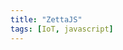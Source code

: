 ```yaml
---
title: "ZettaJS"
tags: [IoT, javascript]
---
```


<!--

	:: TODOS
	:: Falar do trabalho de SD que fiz
	:: Colocar link para o documento no Drive
	:: Link para os slides no slideshare, ou algo assim
	:: Link para o servidor e o drive que desenvolvi, no github.
	:: Colocar o conteúdo do trabalho, mas sem as partes chatas
	:: Talvez dar um exemplo de aplicaçãozinha bem boba, só para verem como é simples.
-->

[zetta]: http://www.zettajs.org/
